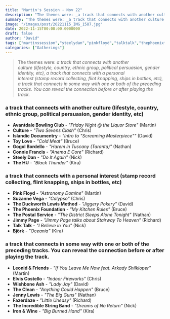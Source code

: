 ```yaml
---
title: "Martin's Session - Nov 22"
description: "The themes were: _a track that connects with another culture (lifestyle, country, ethnic group, political persuasion, gender identity, etc), a track that connects with a personal interest (stamp record collecting, flint knapping, ships in bottles, etc), a track that connects in some way with one or both of the preceding tracks. You can reveal the connection before or after playing the track._"
summary: "The themes were: _a track that connects with another culture (lifestyle, country, ethnic group, political persuasion, gender identity, etc), a track that connects with a personal interest (stamp record collecting, flint knapping, ships in bottles, etc), a track that connects in some way with one or both of the preceding tracks. You can reveal the connection before or after playing the track._"
image: "/images/post/20221115_IMG_1587.jpg"
date: 2022-11-15T00:00:00.0000000
draft: false
author: "David"
tags: ["martinssession","steelydan","pinkfloyd","talktalk","thephoenixfoundation","jimmypage","avantdalebowlingclub","björk","fazerdaze","jennylewis","ironandwine","theincrediblestringband","thehu","toylove","wishboneash","gogolbordello","thepostalservice","theduckworthlewismethod","culture","theclean","suzannevega","conniefrancis","elviscostello","leonidandfriends","islandicdocumentry"]
categories: ["Gatherings"]
---
```

> The themes were: _a track that connects with another culture (lifestyle, country, ethnic group, political persuasion, gender identity, etc), a track that connects with a personal interest (stamp record collecting, flint knapping, ships in bottles, etc), a track that connects in some way with one or both of the preceding tracks. You can reveal the connection before or after playing the track._
### a track that connects with another culture (lifestyle, country, ethnic group, political persuasion, gender identity, etc)
- **Avantdale Bowling Club** - _"Friday Night @ the Liquor Store"_ (Martin)
- **Culture** - _"Two Sevens Clash"_ (Chris)
- **Islandic Documentry** - _"Intro to "Screaming Masterpiece""_ (David)
- **Toy Love** - _"Cold Meat"_ (Bruce)
- **Gogol Bordello** - _"Harem in Tuscany (Taranta)"_ (Nathan)
- **Connie Francis** - _"Anema E Core"_ (Richard)
- **Steely Dan** - _"Do It Again"_ (Nick)
- **The HU** - _"Black Thunder"_ (Kira)
### a track that connects with a personal interest (stamp record collecting, flint knapping, ships in bottles, etc)
- **Pink Floyd** - _"Astronomy Domine"_ (Martin)
- **Suzanne Vega** - _"Calypso"_ (Chris)
- **The Duckworth Lewis Method** - _"Jiggery Pokery"_ (David)
- **The Phoenix Foundation** - _"My Kitchen Rules"_ (Bruce)
- **The Postal Service** - _"The District Sleeps Alone Tonight"_ (Nathan)
- **Jimmy Page** - _"Jimmy Page talks about Stairway To Heaven"_ (Richard)
- **Talk Talk** - _"I Believe in You"_ (Nick)
- **Björk** - _"Oceania"_ (Kira)
### a track that connects in some way with one or both of the preceding tracks. You can reveal the connection before or after playing the track.
- **Leonid & Friends** - _"If You Leave Me Now feat. Arkady Shilkloper"_ (Martin)
- **Elvis Costello** - _"Indoor Fireworks"_ (Chris)
- **Wishbone Ash** - _"Lady Jay"_ (David)
- **The Clean** - _"Anything Could Happen"_ (Bruce)
- **Jenny Lewis** - _"The Big Guns"_ (Nathan)
- **Fazerdaze** - _"Little Uneasy"_ (Richard)
- **The Incredible String Band** - _"Dreams of No Return"_ (Nick)
- **Iron & Wine** - _"Big Burned Hand"_ (Kira)
